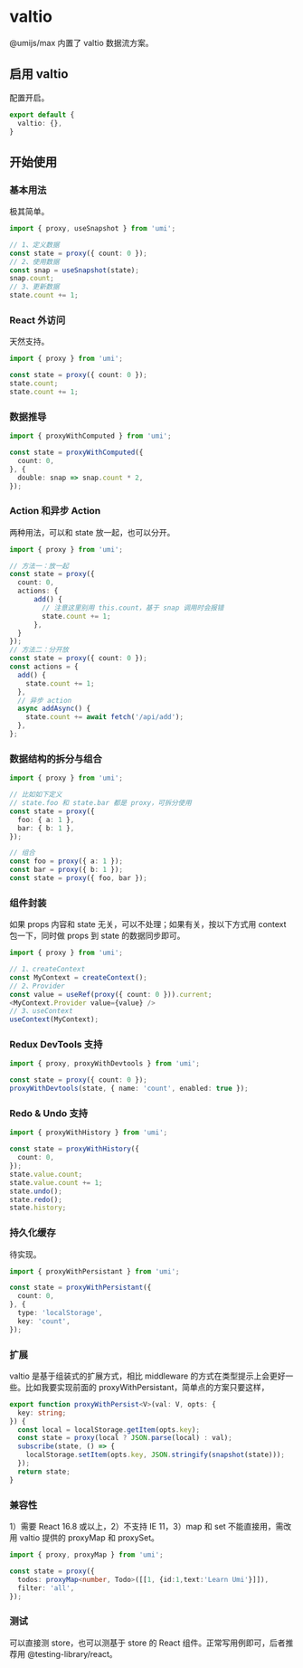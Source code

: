 # valtio

@umijs/max 内置了 valtio 数据流方案。

## 启用 valtio

配置开启。

```ts
export default {
  valtio: {},
}
```

## 开始使用

### 基本用法

极其简单。

```ts
import { proxy, useSnapshot } from 'umi';

// 1、定义数据
const state = proxy({ count: 0 });
// 2、使用数据
const snap = useSnapshot(state);
snap.count;
// 3、更新数据
state.count += 1;
```

### React 外访问

天然支持。

```ts
import { proxy } from 'umi';

const state = proxy({ count: 0 });
state.count;
state.count += 1;
```

### 数据推导

```ts
import { proxyWithComputed } from 'umi';

const state = proxyWithComputed({
  count: 0,
}, {
  double: snap => snap.count * 2,
});
```

### Action 和异步 Action

两种用法，可以和 state 放一起，也可以分开。

```ts
import { proxy } from 'umi';

// 方法一：放一起
const state = proxy({
  count: 0,
  actions: {
	  add() {
	    // 注意这里别用 this.count，基于 snap 调用时会报错
	    state.count += 1;
	  },
  }
});
// 方法二：分开放
const state = proxy({ count: 0 });
const actions = {
  add() {
    state.count += 1;
  },
  // 异步 action
  async addAsync() {
    state.count += await fetch('/api/add');
  },
};
```

### 数据结构的拆分与组合

```ts
import { proxy } from 'umi';

// 比如如下定义
// state.foo 和 state.bar 都是 proxy，可拆分使用
const state = proxy({
  foo: { a: 1 },
  bar: { b: 1 },
});

// 组合
const foo = proxy({ a: 1 });
const bar = proxy({ b: 1 });
const state = proxy({ foo, bar });
```

### 组件封装

如果 props 内容和 state 无关，可以不处理；如果有关，按以下方式用 context 包一下，同时做 props 到 state 的数据同步即可。

```ts
import { proxy } from 'umi';

// 1、createContext
const MyContext = createContext();
// 2、Provider
const value = useRef(proxy({ count: 0 })).current;
<MyContext.Provider value={value} />
// 3、useContext
useContext(MyContext);
```

### Redux DevTools 支持

```ts
import { proxy, proxyWithDevtools } from 'umi';

const state = proxy({ count: 0 });
proxyWithDevtools(state, { name: 'count', enabled: true });
```

### Redo & Undo 支持

```ts
import { proxyWithHistory } from 'umi';

const state = proxyWithHistory({
  count: 0,
});
state.value.count;
state.value.count += 1;
state.undo();
state.redo();
state.history;
```

### 持久化缓存

待实现。

```ts
import { proxyWithPersistant } from 'umi';

const state = proxyWithPersistant({
  count: 0,
}, {
  type: 'localStorage',
  key: 'count',
});
```

### 扩展

valtio 是基于组装式的扩展方式，相比 middleware 的方式在类型提示上会更好一些。比如我要实现前面的 proxyWithPersistant，简单点的方案只要这样，

```ts
export function proxyWithPersist<V>(val: V, opts: {  
  key: string;  
}) {  
  const local = localStorage.getItem(opts.key);  
  const state = proxy(local ? JSON.parse(local) : val);  
  subscribe(state, () => {  
    localStorage.setItem(opts.key, JSON.stringify(snapshot(state)));  
  });
  return state;  
}
```

### 兼容性

1）需要 React 16.8 或以上，2）不支持 IE 11，3）map 和 set 不能直接用，需改用 valtio 提供的 proxyMap 和 proxySet。

```ts
import { proxy, proxyMap } from 'umi';

const state = proxy({
  todos: proxyMap<number, Todo>([[1, {id:1,text:'Learn Umi'}]]),
  filter: 'all',
});
```

### 测试

可以直接测 store，也可以测基于 store 的 React 组件。正常写用例即可，后者推荐用 @testing-library/react。




